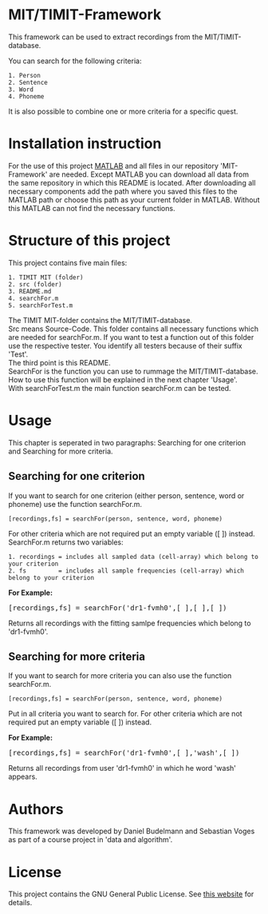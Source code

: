  MIT/TIMIT-Framework 
====================

This framework can be used to extract recordings from the MIT/TIMIT-database.

You can search for the following criteria:

	1. Person
	2. Sentence
	3. Word
	4. Phoneme

It is also possible to combine one or more criteria for a specific quest.

# Installation instruction

For the use of this project [MATLAB](http://de.mathworks.com/) and all files in our repository 'MIT-Framework' are needed.
Except MATLAB you can download all data from the same repository in which this README is located.
After downloading all necessary components add the path where you saved this files to the MATLAB path or choose this path as your current folder in MATLAB.
Without this MATLAB can not find the necessary functions.

# Structure of this project

This project contains five main files:

	1. TIMIT MIT (folder)
	2. src (folder)
	3. README.md
	4. searchFor.m
	5. searchForTest.m

The TIMIT MIT-folder contains the MIT/TIMIT-database.<br />
Src means Source-Code. This folder contains all necessary functions which are needed for searchFor.m. If you want to test a function out of this folder use the respective tester. You identify all testers because of their suffix 'Test'. <br />
The third point is this README.<br />
SearchFor is the function you can use to rummage the MIT/TIMIT-database. How to use this function will be explained in the next chapter 'Usage'.<br />
With searchForTest.m the main function searchFor.m can be tested.

# Usage

This chapter is seperated in two paragraphs: Searching for one criterion and Searching for more criteria.

## Searching for one criterion

If you want to search for one criterion (either person, sentence, word or phoneme) use the function searchFor.m.

```[recordings,fs] = searchFor(person, sentence, word, phoneme)```

For other criteria which are not required put an empty variable ([ ]) instead.<br />
SearchFor.m returns two variables:<br />

	1. recordings = includes all sampled data (cell-array) which belong to your criterion
	2. fs         = includes all sample frequencies (cell-array) which belong to your criterion



__For Example:__

<kbd>[recordings,fs] = searchFor('dr1-fvmh0',[ ],[ ],[ ])</kbd>

Returns all recordings with the fitting samlpe frequencies which belong to 'dr1-fvmh0'.


## Searching for more criteria

If you want to search for more criteria you can also use the function searchFor.m.

```[recordings,fs] = searchFor(person, sentence, word, phoneme)```

Put in all criteria you want to search for.
For other criteria which are not required put an empty variable ([ ]) instead.<br />

__For Example:__

<kbd>[recordings,fs] = searchFor('dr1-fvmh0',[ ],'wash',[ ])</kbd>

Returns all recordings from user 'dr1-fvmh0' in which he word 'wash' appears.



# Authors

This framework was developed by Daniel Budelmann and Sebastian Voges as part of a course project in 'data and algorithm'.




# License

This project contains the GNU General Public License.
See [this website](http://www.gnu.org/licenses/gpl.html)  for details.